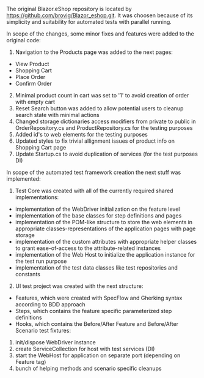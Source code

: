 The original Blazor.eShop repository is located by https://github.com/brovig/Blazor_eshop.git.
It was choosen because of its simplicity and suitability for automated tests with parallel running.

In scope of the changes, some minor fixes and features were added to the original code:
1. Navigation to the Products page was added to the next pages:
  - View Product 
  - Shopping Cart 
  - Place Order 
  - Confirm Order
2. Minimal product count in cart was set to '1' to avoid creation of order with empty cart
3. Reset Search button was added to allow potential users to cleanup search state with minimal actions
4. Changed storage dictionaries access modifiers from private to public in OrderRepository.cs and ProductRepository.cs for the testing purposes
5. Added id's to web elements for the testing purposes
6. Updated styles to fix trivial allignment issues of product info on Shopping Cart page
7. Update Startup.cs to avoid duplication of services (for the test purposes DI)

In scope of the automated test framework creation the next stuff was implemented:
1. Test Core was created with all of the currently required shared implementations:
- implementation of the WebDriver initialization on the feature level
- implementation of the base classes for step definitions and pages
- implementation of the POM-like structure to store the web elements in appropriate classes-representations of the application pages with page storage
- implementation of the custom attributes with appropriate helper classes to grant ease-of-access to the attribute-related instances
- implementation of the Web Host to initialize the application instance for the test run purpose
- implementation of the test data classes like test repositories and constants
2. UI test project was created with the next structure:
- Features, which were created with SpecFlow and Gherking syntax according to BDD approach
- Steps, which contains the feature specific parameterized step definitions
- Hooks, which contains the Before/After Feature and Before/After Scenario test fixtures:
 1. init/dispose WebDriver instance
 2. create ServiceCollection for host with test services (DI)
 3. start the WebHost for application on separate port (depending on Feature tag)
 4. bunch of helping methods and scenario specific cleanups
